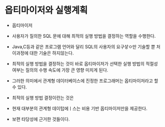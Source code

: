 # 옵티마이저와 실행계획 
- 옵티마이저 
- 사용자가 질의한 SQL 문에 대해 최적의 실행 방법을 결정하는 역할을 수행한다. 
- Java,C등과 같은 프로그램 언어와 달리 SQL의 사용자의 요구샇ㅇ만 기술할 뿐 처이과정에 대한 기술은 하지않는다.
- 최적의 실행 방법을 결정하는 것이 바로 옵티마이저가 선택한 실행 방법의 적절성 여부는 질의의 수행 속도에 가장 큰 영향 미치게 된다.

- 그러한 의미에서 관계형 데이터베이스에 진정한 프로그래머는 옵티마이저라고 할 수 있다. 
- 최적의 실행 방법 결정이란는 것은 
- 현재 대부분의 관계형 데이텁에ㅣ스는 비용 기반 옵티마이저만을 제공한다. 
- 보편 타당성에 근거한 것들이다. 
